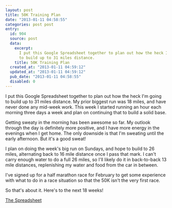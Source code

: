 ```yaml
---
layout: post
title: 50K Training Plan
date: "2013-01-11 04:58:55"
categories: post post
entry:
  id: 904
  source: post
  data:
    excerpt:
      I put this Google Spreadsheet together to plan out how the heck I'm going
      to build up to 31 miles distance.
    title: 50K Training Plan
  created_at: "2013-01-11 04:59:12"
  updated_at: "2013-01-11 04:59:12"
  pub_date: "2013-01-11 04:58:55"
  disabled: 0
---
```


I put this Google Spreadsheet together to plan out how the heck I'm going to build up to 31 miles distance. My prior biggest run was 18 miles, and have never done any mid-week work. This week I started running an hour each morning three days a week and plan on continuing that to build a solid base.

Getting sweaty in the morning has been awesome so far. My outlook through the day is definitely more positive, and I have more energy in the evenings when I get home. The only downside is that I'm sweating until the early afternoon. But it's a good sweat!

I plan on doing the week's big run on Sundays, and hope to build to 26 miles, alternating back to 16 mile distance once I pass that mark. I can't carry enough water to do a full 26 miles, so I'll likely do it in back-to-back 13 mile distances, replenishing my water and food from the car in between.

I've signed up for a half marathon race for February to get some experience with what to do in a race situation so that the 50K isn't the very first race.

So that's about it. Here's to the next 18 weeks!

[The Spreadsheet](https://docs.google.com/spreadsheet/pub?key=0Av7-a2OfybnddENwQ1ljVnAwdTUwWDQySE9SNGs5RXc)

